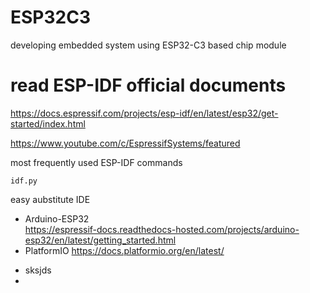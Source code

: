 # ESP32C3
developing embedded system using ESP32-C3 based chip module

# read ESP-IDF official documents
https://docs.espressif.com/projects/esp-idf/en/latest/esp32/get-started/index.html


https://www.youtube.com/c/EspressifSystems/featured

most frequently used ESP-IDF commands
```
idf.py
```



easy aubstitute IDE 


* Arduino-ESP32  
https://espressif-docs.readthedocs-hosted.com/projects/arduino-esp32/en/latest/getting_started.html
* PlatformIO https://docs.platformio.org/en/latest/

- sksjds
- 
